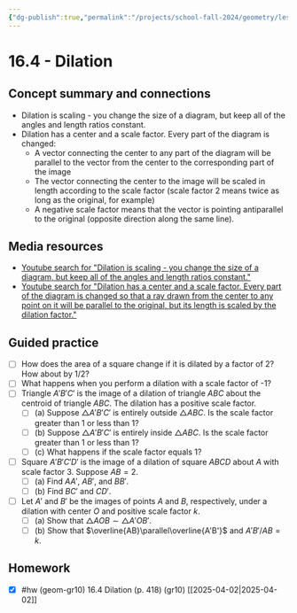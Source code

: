 ```yaml
---
{"dg-publish":true,"permalink":"/projects/school-fall-2024/geometry/lessons/16-4-dilation/"}
---
```



#  16.4 - Dilation

## Concept summary and connections


- Dilation is scaling - you change the size of a diagram, but keep all of the angles and length ratios constant. 
- Dilation has a center and a scale factor. Every part of the diagram is changed: 
    - A vector connecting the center to any part of the diagram will be parallel to the vector from the center to the corresponding part of the image
    - The vector connecting the center to the image will be scaled in length according to the scale factor (scale factor 2 means twice as long as the original, for example)
    - A negative scale factor means that the vector is pointing antiparallel to the original (opposite direction along the same line).

## Media resources

- [Youtube search for "Dilation is scaling - you change the size of a diagram, but keep all of the angles and length ratios constant."](https://www.youtube.com/results?search_query=Dilation%20is%20scaling%20-%20you%20change%20the%20size%20of%20a%20diagram,%20but%20keep%20all%20of%20the%20angles%20and%20length%20ratios%20constant.) 
- [Youtube search for "Dilation has a center and a scale factor. Every part of the diagram is changed so that a ray drawn from the center to any point on it will be parallel to the original, but its length is scaled by the dilation factor."](https://www.youtube.com/results?search_query=Dilation%20has%20a%20center%20and%20a%20scale%20factor.%20Every%20part%20of%20the%20diagram%20is%20changed%20so%20that%20a%20ray%20drawn%20from%20the%20center%20to%20any%20point%20on%20it%20will%20be%20parallel%20to%20the%20original,%20but%20its%20length%20is%20scaled%20by%20the%20dilation%20factor.) 

## Guided practice


- [ ] How does the area of a square change if it is dilated by a factor of 2? How about by 1/2?  
- [ ] What happens when you perform a dilation with a scale factor of -1?  
- [ ] Triangle $A'B'C'$ is the image of a dilation of triangle $ABC$ about the centroid of triangle $ABC$. The dilation has a positive scale factor.  
    - [ ] (a) Suppose $\triangle A'B'C'$ is entirely outside $\triangle ABC$. Is the scale factor greater than 1 or less than 1?  
    - [ ] (b) Suppose $\triangle A'B'C'$ is entirely inside $\triangle ABC$. Is the scale factor greater than 1 or less than 1?  
    - [ ] (c) What happens if the scale factor equals 1?   
- [ ] Square $A'B'C'D'$ is the image of a dilation of square $ABCD$ about $A$ with scale factor 3. Suppose $AB = 2$.  
    - [ ] (a) Find $AA'$, $AB'$, and $BB'$.  
    - [ ] (b) Find $BC'$ and $CD'$.   
- [ ] Let $A'$ and $B'$ be the images of points $A$ and $B$, respectively, under a dilation with center $O$ and positive scale factor $k$.  
    - [ ] (a) Show that $\triangle AOB \sim\triangle A'OB'$.  
    - [ ] (b) Show that $\overline{AB}\parallel\overline{A'B'}$ and $A'B'/AB=k$.

## Homework

- [x] #hw (geom-gr10) 16.4 Dilation  (p. 418) (gr10) [[2025-04-02\|2025-04-02]]
